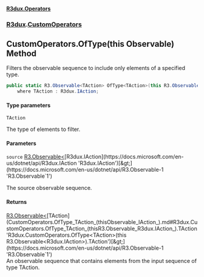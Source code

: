 #### [R3dux.Operators](R3dux.Operators.md 'R3dux.Operators')
### [R3dux](R3dux.Operators.md#R3dux 'R3dux').[CustomOperators](CustomOperators.md 'R3dux.CustomOperators')

## CustomOperators.OfType<TAction>(this Observable<IAction>) Method

Filters the observable sequence to include only elements of a specified type.

```csharp
public static R3.Observable<TAction> OfType<TAction>(this R3.Observable<R3dux.IAction> source)
    where TAction : R3dux.IAction;
```
#### Type parameters

<a name='R3dux.CustomOperators.OfType_TAction_(thisR3.Observable_R3dux.IAction_).TAction'></a>

`TAction`

The type of elements to filter.
#### Parameters

<a name='R3dux.CustomOperators.OfType_TAction_(thisR3.Observable_R3dux.IAction_).source'></a>

`source` [R3.Observable&lt;](https://docs.microsoft.com/en-us/dotnet/api/R3.Observable-1 'R3.Observable`1')[R3dux.IAction](https://docs.microsoft.com/en-us/dotnet/api/R3dux.IAction 'R3dux.IAction')[&gt;](https://docs.microsoft.com/en-us/dotnet/api/R3.Observable-1 'R3.Observable`1')

The source observable sequence.

#### Returns
[R3.Observable&lt;](https://docs.microsoft.com/en-us/dotnet/api/R3.Observable-1 'R3.Observable`1')[TAction](CustomOperators.OfType_TAction_(thisObservable_IAction_).md#R3dux.CustomOperators.OfType_TAction_(thisR3.Observable_R3dux.IAction_).TAction 'R3dux.CustomOperators.OfType<TAction>(this R3.Observable<R3dux.IAction>).TAction')[&gt;](https://docs.microsoft.com/en-us/dotnet/api/R3.Observable-1 'R3.Observable`1')  
An observable sequence that contains elements from the input sequence of type TAction.